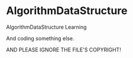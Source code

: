 # AlgorithmDataStructure
AlgorithmDataStructure Learning

And coding something else.

AND PLEASE IGNORE THE FILE'S COPYRIGHT!
